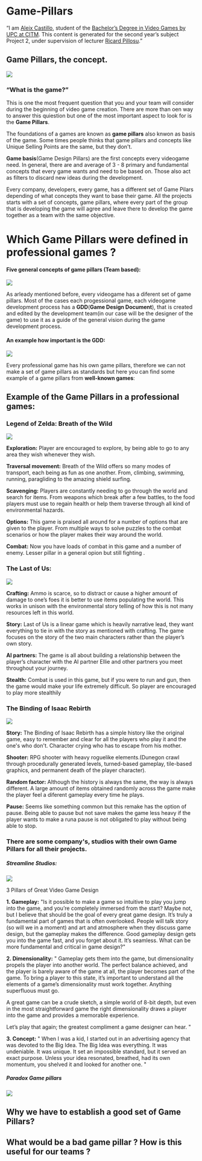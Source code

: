 # Game-Pillars

“I am [Aleix Castillo](https://www.linkedin.com/in/aleixcastillo), student of the [Bachelor’s Degree in Video Games by UPC at CITM](https://www.citm.upc.edu/ing/estudis/graus-videojocs/). This content is generated for the second year’s subject Project 2, under supervision of lecturer [Ricard Pillosu](https://es.linkedin.com/in/ricardpillosu).”



## Game Pillars, the concept.

![](https://github.com/AleixCas95/Game-Pillars/blob/master/docs/pillars_of_a_game.png?raw=true)


### “What is the game?”

This is one the most frequent question that you and your team will consider during the beginning of video game creation.
There are more than oen way to  answer this quiestion but one of the most important aspect to look for is the __Game Pillars__.

The foundations of a games are known as __game pillars__ also knwon as basis of the game.
Some times people thinks that game pillars and concepts like Unique Selling Points are the same, but they don't.

__Game basis__(Game Design Pillars) are the first concepts every videogame need. In general, there are and average of 3 - 8 primary and fundamental concepts that every game wants and need to be based on. Those also act as filters to discard new ideas during the development.

Every company, developers, every game, has a different set of Game Pilars depending of what concepts they want to base their game.
All the projects starts with a set of concepts, game pillars, where every part of the group that is developing the game will agree and leave there to develop the game together as a team with the same objective.


# Which Game Pillars were defined in professional games ?

#### Five general concepts of game pillars (Team based):
![](https://github.com/AleixCas95/Game-Pillars/blob/master/docs/conceptsgamepillars.png?raw=true)


As arleady mentioned before, every videogame has a diferent set of game pillars. 
Most of the cases each progessional game, each videogame development process has a __GDD__(__Game Design Document__), that is created and edited by the development team(in our case will be the designer of the game) to  use it as a guide of the general vision during the game development process.

#### An example how important is the GDD:

![](https://github.com/AleixCas95/Game-Pillars/blob/master/docs/tdd-and-gdd-1.png?raw=true)

Every professional game has his own game pillars, therefore we can not make a set of game pillars as standards but here you can find some example of a game pillars from __well-known games__:

## Example of the Game Pillars in a professional games:
### Legend of Zelda: Breath of the Wild

![](https://github.com/AleixCas95/Game-Pillars/blob/master/docs/Zelda.jpg?raw=true)

__Exploration:__ Player are encouraged to explore, by being able to go to any area they wish whenever they wish.

__Traversal movement:__  Breath of the Wild offers so many modes of transport, each being as fun as one another. From, climbing, swimming, running, paragliding to the amazing shield surfing.

__Scavenging:__ Players are constantly needing to go through the world and search for items. From weapons which break after a few battles, to the food players must use to regain health or help them traverse through all kind of environmental hazards.

__Options:__ This game is praised all around for a number of options that are given to the player. From multiple ways to solve puzzles to the combat scenarios or how the player makes their way around the world.

__Combat:__ Now you have loads of combat in this game and a number of enemy. Lesser pillar in a general opion but still fighting .

### The Last of Us:

![](https://github.com/AleixCas95/Game-Pillars/blob/master/docs/LoU.jpg?raw=true)

__Crafting:__ Ammo is scarce, so to distract or cause a higher amount of damage to one’s foes it is better to use items populating the world. This works in unison with the environmental story telling of how this is not many resources left in this world.

__Story:__ Last of Us is a linear game which is heavily narrative lead, they want everything to tie in with the story as mentioned with crafting. The game focuses on the story of the two main characters rather than the player’s own story.

__AI partners:__ The game is all about building a relationship between the player’s character with the AI partner Ellie and other partners you meet throughout your journey.

__Stealth:__ Combat is used in this game, but if you were to run and gun, then the game would make your life extremely difficult. So player are encouraged to play more stealthily

### The Binding of Isaac Rebirth

![](https://github.com/AleixCas95/Game-Pillars/blob/master/docs/isaac.jpg?raw=true)

__Story:__ The Binding of Isaac Rebirth has a simple history like the original game, easy to remember and clear for all the players who play it and the one's who don't. Character crying who has to escape from his mother.

__Shooter:__ RPG shooter with heavy roguelike elements.(Dunegon crawl through procedurally generated levels, turned-based gameplay, tile-based graphics, and permanent death of the player character).

__Random factor:__ Although the history is always the same, the way is always different. A large amount of items obtained randomly across the game make the player feel a diferent gameplay every time he plays.

__Pause:__ Seems like something common but this remake has the option of pause. Being able to pause but not save makes the game less heavy if the player wants to make a runa pause is not obligated to play without being able to stop.


### There are some company's, studios with their own Game Pillars for all their projects.

##### Streamline Studios:
![](https://github.com/AleixCas95/Game-Pillars/blob/master/docs/1200px-Streamline_studios_newest_logo.png?raw=true)

3 Pillars of Great Video Game Design

__1. Gameplay:__ 
"Is it possible to make a game so intuitive to play you jump into the game, and you’re completely immersed from the start? Maybe not, but I believe that should be the goal of every great game design. It’s truly a fundamental part of games that is often overlooked. People will talk story (so will we in a moment) and art and atmosphere when they discuss game design, but the gameplay makes the difference. Good gameplay design gets you into the game fast, and you forget about it. It’s seamless. What can be more fundamental and critical in game design?"

__2. Dimensionality:__
" Gameplay gets them into the game, but dimensionality propels the player into another world. The perfect balance achieved, and the player is barely aware of the game at all, the player becomes part of the game. To bring a player to this state, it’s important to understand all the elements of a game’s dimensionality must work together. Anything superfluous must go.

A great game can be a crude sketch, a simple world of 8-bit depth, but even in the most straightforward game the right dimensionality draws a player into the game and provides a memorable experience.

Let’s play that again; the greatest compliment a game designer can hear. "

__3. Concept:__
" When I was a kid, I started out in an advertising agency that was devoted to the Big Idea. The Big Idea was everything. It was  undeniable. It was unique. It set an impossible standard, but it served an exact purpose. Unless your idea resonated, breathed, had its own momentum, you shelved it and looked for another one. "


##### Paradox Game pillars

![](https://github.com/AleixCas95/Game-Pillars/blob/master/docs/paradox%20game%20pillars.jpg?raw=true)


## Why we have to establish a good set of Game Pillars?

## What would be a bad game pillar ? How is this useful for our teams ?


